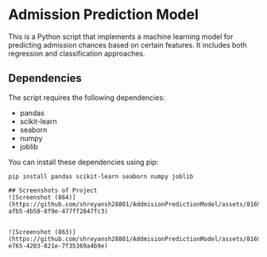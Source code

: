 # Admission Prediction Model

This is a Python script that implements a machine learning model for predicting admission chances based on certain features. It includes both regression and classification approaches.

## Dependencies

The script requires the following dependencies:

- pandas
- scikit-learn
- seaborn
- numpy
- joblib

You can install these dependencies using pip:

```shell
pip install pandas scikit-learn seaborn numpy joblib

## Screenshots of Project
![Screenshot (864)](https://github.com/shreyansh28801/AddmisionPredictionModel/assets/81692600/2846ffee-afb5-4b50-8f9e-477ff2847fc3)


![Screenshot (863)](https://github.com/shreyansh28801/AddmisionPredictionModel/assets/81692600/54a2a0c8-e765-4203-821e-7f35369a4b9e)




